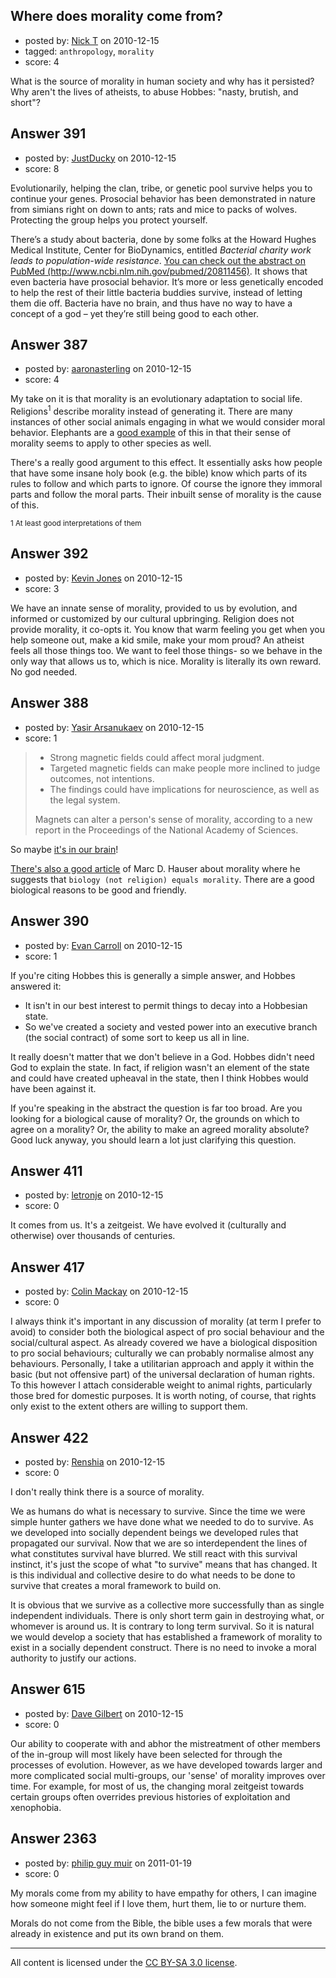 ## Where does morality come from?

- posted by: [Nick T](https://stackexchange.com/users/-1/11-nick-t) on 2010-12-15
- tagged: `anthropology`, `morality`
- score: 4

What is the source of morality in human society and why has it persisted?  Why aren't the lives of atheists, to abuse Hobbes: "nasty, brutish, and short"?


## Answer 391

- posted by: [JustDucky](https://stackexchange.com/users/-1/201-justducky) on 2010-12-15
- score: 8

<p>Evolutionarily, helping the clan, tribe, or genetic pool survive helps you to continue your genes. Prosocial behavior has been demonstrated in nature from simians right on down to ants; rats and mice to packs of wolves. Protecting the group helps you protect yourself.</p>

<p>There’s a study about bacteria, done by some folks at the Howard Hughes Medical Institute, Center for BioDynamics, entitled <em>Bacterial charity work leads to population-wide resistance</em>. <a href="http://www.ncbi.nlm.nih.gov/pubmed/20811456" rel="nofollow">You can check out the abstract on PubMed (http://www.ncbi.nlm.nih.gov/pubmed/20811456)</a>. It shows that even bacteria have prosocial behavior. It’s more or less genetically encoded to help the rest of their little bacteria buddies survive, instead of letting them die off. Bacteria have no brain, and thus have no way to have a concept of a god – yet they’re still being good to each other.</p>



## Answer 387

- posted by: [aaronasterling](https://stackexchange.com/users/-1/84-aaronasterling) on 2010-12-15
- score: 4

<p>My take on it is that morality is an evolutionary adaptation to social life. Religions<sup>1</sup> describe morality instead of generating it. There are many instances of other social animals engaging in what we would consider moral behavior. Elephants are a <a href="http://en.wikipedia.org/wiki/Elephant_intelligence#Elephant_altruism" rel="nofollow">good example</a> of this in that their sense of morality seems to apply to other species as well.</p>

<p>There's a really good argument to this effect. It essentially asks how people that have some insane holy book (e.g. the bible) know which parts of its rules to follow and which parts to ignore. Of course the ignore they immoral parts and follow the moral parts. Their inbuilt sense of morality is the cause of this.</p>

<p><sup>1 At least good interpretations of them</sup></p>



## Answer 392

- posted by: [Kevin Jones](https://stackexchange.com/users/-1/186-kevin-jones) on 2010-12-15
- score: 3

We have an innate sense of morality, provided to us by evolution, and informed or customized by our cultural upbringing.  Religion does not provide morality, it co-opts it.  You know that warm feeling you get when you help someone out, make a kid smile, make your mom proud?  An atheist feels all those things too.  We want to feel those things- so we behave in the only way that allows us to, which is nice.  Morality is literally its own reward.  No god needed.    


## Answer 388

- posted by: [Yasir Arsanukaev](https://stackexchange.com/users/-1/197-yasir-arsanukaev) on 2010-12-15
- score: 1

<blockquote>
  <ul>
  <li>Strong magnetic fields could affect moral judgment.</li>
  <li>Targeted magnetic fields can make people more inclined to judge
  outcomes, not intentions.</li>
  <li>The findings could have implications for neuroscience, as well as the legal
  system.</li>
  </ul>
  
  <p>Magnets can alter a person's sense of morality, according to a new report in the Proceedings of the National Academy of Sciences.</p>
</blockquote>

<p>So maybe <a href="http://www.edge.org/3rd_culture/hauser09/hauser09_index.html" rel="nofollow">it's in our brain</a>!</p>

<p><a href="http://www.edge.org/3rd_culture/hauser09/hauser09_index.html" rel="nofollow">There's also a good article</a> of Marc D. Hauser about morality where he suggests that <code>biology (not religion) equals morality</code>. There are a good biological reasons to be good and friendly.</p>



## Answer 390

- posted by: [Evan Carroll](https://stackexchange.com/users/-1/5-evan-carroll) on 2010-12-15
- score: 1

If you're citing Hobbes this is generally a simple answer, and Hobbes answered it:

* It isn't in our best interest to permit things to decay into a Hobbesian state.
* So we've created a society and vested power into an executive branch (the social contract) of some sort to keep us all in line.

It really doesn't matter that we don't believe in a God. Hobbes didn't need God to explain the state. In fact, if religion wasn't an element of the state and could have created upheaval in the state, then I think Hobbes would have been against it.

If you're speaking in the abstract the question is far too broad. Are you looking for a biological cause of morality? Or, the grounds on which to agree on a morality? Or, the ability to make an agreed morality absolute? Good luck anyway, you should learn a lot just clarifying this question.


## Answer 411

- posted by: [letronje](https://stackexchange.com/users/-1/213-letronje) on 2010-12-15
- score: 0

It comes from us. It's a zeitgeist. We have evolved it (culturally and otherwise) over thousands of centuries.


## Answer 417

- posted by: [Colin Mackay](https://stackexchange.com/users/-1/30-colin-mackay) on 2010-12-15
- score: 0

I always think it's important in any discussion of morality (at term I prefer to avoid) to consider both the biological aspect of pro social behaviour and the social/cultural aspect. As already covered we have a biological disposition to pro social behaviours; culturally we can probably normalise almost any behaviours. Personally, I take a utilitarian approach and apply it within the basic (but not offensive part) of the universal declaration of human rights. To this however I attach considerable weight to animal rights, particularly those bred for domestic purposes. It is worth noting, of course, that rights only exist to the extent others are willing to support them. 


## Answer 422

- posted by: [Renshia](https://stackexchange.com/users/-1/184-renshia) on 2010-12-15
- score: 0

I don't really think there is a source of morality.

We as humans do what is necessary to survive. Since the time we were simple hunter gathers we have done what we needed to do to survive. As we developed into socially dependent beings we developed rules that propagated our survival. Now that we are so interdependent the lines of what constitutes survival have blurred. We still react with this survival instinct, it's just the scope of what "to survive" means that has changed. It is this individual and collective desire to do what needs to be done to survive that creates a moral framework to build on.

It is obvious that we survive as a collective more successfully than as single independent individuals. There is only short term gain in destroying what, or whomever is around us. It is contrary to long term survival. So it is natural we would develop a society that has established a framework of morality to exist in a socially dependent construct. There is no need to invoke a moral authority to justify our actions. 



## Answer 615

- posted by: [Dave Gilbert](https://stackexchange.com/users/-1/238-dave-gilbert) on 2010-12-15
- score: 0

Our ability to cooperate with and abhor the mistreatment of other members of the in-group will most likely have been selected for through the processes of evolution.  However, as we have developed towards larger and more complicated social multi-groups, our 'sense' of morality improves over time. For example, for most of us, the changing moral zeitgeist towards certain groups often overrides previous histories of exploitation and xenophobia. 


## Answer 2363

- posted by: [philip guy muir](https://stackexchange.com/users/-1/182-philip-guy-muir) on 2011-01-19
- score: 0

My morals come from my ability to have empathy for others, I can imagine how someone might feel if I love them, hurt them, lie to or nurture them. 

Morals do not come from the Bible, the bible uses a few morals that were already in existence and put its own brand on them.



---

All content is licensed under the [CC BY-SA 3.0 license](https://creativecommons.org/licenses/by-sa/3.0/).

